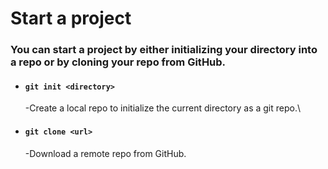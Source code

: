 # Start a project

### You can start a project by either initializing your directory into a repo or by cloning your repo from GitHub.

*   #### **`git init <directory>`**

    \-Create a local repo to initialize the current directory as a git repo.\

*   #### **`git clone <url>`**

    \-Download a remote repo from GitHub.
